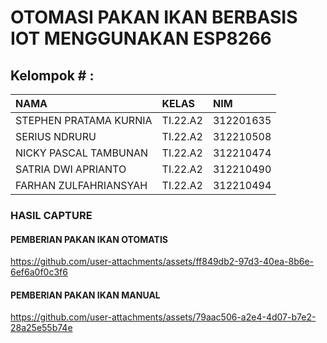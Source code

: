 # OTOMASI PAKAN IKAN BERBASIS IOT MENGGUNAKAN ESP8266
## Kelompok # :


| NAMA  | KELAS     | NIM                |
| :-------- | :------- | :------------------------- |
| STEPHEN PRATAMA KURNIA| TI.22.A2 | 312201635 |
| SERIUS NDRURU| TI.22.A2 | 312210508  |
| NICKY PASCAL TAMBUNAN | TI.22.A2 | 312210474  |
| SATRIA DWI APRIANTO | TI.22.A2 | 312210490   |
| FARHAN ZULFAHRIANSYAH| TI.22.A2 | 312210494   |

### HASIL CAPTURE
#### PEMBERIAN PAKAN IKAN OTOMATIS
https://github.com/user-attachments/assets/ff849db2-97d3-40ea-8b6e-6ef6a0f0c3f6

#### PEMBERIAN PAKAN IKAN MANUAL
https://github.com/user-attachments/assets/79aac506-a2e4-4d07-b7e2-28a25e55b74e

